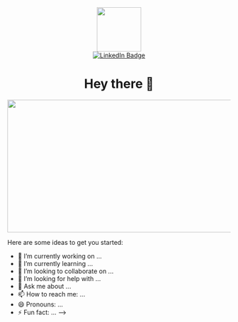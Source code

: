 

<div id="header" align="center">
<img src="https://media.giphy.com/media/v1.Y2lkPTc5MGI3NjExZXlvZmRhdWdmMnZmMWUyOGcxYWx5a3pzc2t4aWZkdGJteThqazVtbiZlcD12MV9pbnRlcm5hbF9naWZfYnlfaWQmY3Q9cw/M9gbBd9nbDrOTu1Mqx/giphy.gif" width="100"/>
<div id="badges">
<a href="https://www.linkedin.com/in/dylan-jones-09b41a280">
<img src="https://img.shields.io/badge/LinkedIn-blue?style=for-the-badge&logo=linkedin&logoColor=white" alt="LinkedIn Badge"/>
</a>
</div>
<div>
<img src="https://komarev.com/ghpvc/?username=djones1117&style=flat-square&color=blue" alt=""/>
</div>
<h1> Hey there 👋 
</h1> 
</div>

<div align="center">
<img src="https://media.giphy.com/media/dWesBcTLavkZuG35MI/giphy.gif" width="600" height="300"/>
</div>


                  
Here are some ideas to get you started:

- 🔭 I’m currently working on ...
- 🌱 I’m currently learning ...
- 👯 I’m looking to collaborate on ...
- 🤔 I’m looking for help with ...
- 💬 Ask me about ...
- 📫 How to reach me: ...
- 😄 Pronouns: ...
- ⚡ Fun fact: ...
-->
